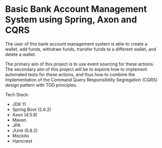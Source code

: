 # Basic Bank Account Management System using Spring, Axon and CQRS

The user of this bank account management system is able to create a wallet, add funds, withdraw funds, transfer funds to
a different wallet, and delete a wallet.

The primary aim of this project is to use event sourcing for these actions. The secondary aim of this project will be to
explore how to implement automated tests for these actions, and thus how to combine the implementation of the Command 
Query Responsibility Segregation (CQRS) design pattern with TDD principles.

Tech Stack:
- JDK 11
- Spring Boot (2.6.2)
- Axon (4.5.8)
- Maven
- JPA
- JUnit (5.8.2)
- Mockito
- Hamcrest